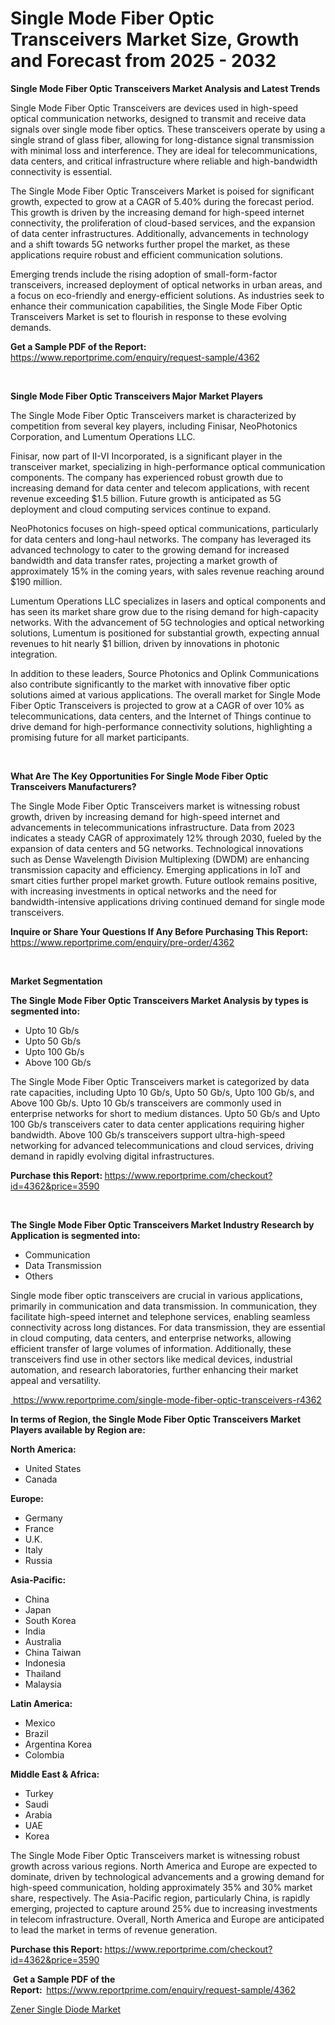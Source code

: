 <p><h1>Single Mode Fiber Optic Transceivers Market Size, Growth and Forecast from 2025 - 2032</h1></p><p><strong>Single Mode Fiber Optic Transceivers Market Analysis and Latest Trends</strong></p>
<p><p>Single Mode Fiber Optic Transceivers are devices used in high-speed optical communication networks, designed to transmit and receive data signals over single mode fiber optics. These transceivers operate by using a single strand of glass fiber, allowing for long-distance signal transmission with minimal loss and interference. They are ideal for telecommunications, data centers, and critical infrastructure where reliable and high-bandwidth connectivity is essential.</p><p>The Single Mode Fiber Optic Transceivers Market is poised for significant growth, expected to grow at a CAGR of 5.40% during the forecast period. This growth is driven by the increasing demand for high-speed internet connectivity, the proliferation of cloud-based services, and the expansion of data center infrastructures. Additionally, advancements in technology and a shift towards 5G networks further propel the market, as these applications require robust and efficient communication solutions.</p><p>Emerging trends include the rising adoption of small-form-factor transceivers, increased deployment of optical networks in urban areas, and a focus on eco-friendly and energy-efficient solutions. As industries seek to enhance their communication capabilities, the Single Mode Fiber Optic Transceivers Market is set to flourish in response to these evolving demands.</p></p>
<p><strong>Get a Sample PDF of the Report:&nbsp;</strong> <a href="https://www.reportprime.com/enquiry/request-sample/4362?utm_campaign=2482&utm_medium=2&utm_source=Github&utm_content=ia&utm_term=19032025&utm_id=single-mode-fiber-optic-transceivers">https://www.reportprime.com/enquiry/request-sample/4362</a></p>
<p>&nbsp;</p>
<p><strong>Single Mode Fiber Optic Transceivers Major Market Players</strong></p>
<p><p>The Single Mode Fiber Optic Transceivers market is characterized by competition from several key players, including Finisar, NeoPhotonics Corporation, and Lumentum Operations LLC. </p><p>Finisar, now part of II-VI Incorporated, is a significant player in the transceiver market, specializing in high-performance optical communication components. The company has experienced robust growth due to increasing demand for data center and telecom applications, with recent revenue exceeding $1.5 billion. Future growth is anticipated as 5G deployment and cloud computing services continue to expand.</p><p>NeoPhotonics focuses on high-speed optical communications, particularly for data centers and long-haul networks. The company has leveraged its advanced technology to cater to the growing demand for increased bandwidth and data transfer rates, projecting a market growth of approximately 15% in the coming years, with sales revenue reaching around $190 million.</p><p>Lumentum Operations LLC specializes in lasers and optical components and has seen its market share grow due to the rising demand for high-capacity networks. With the advancement of 5G technologies and optical networking solutions, Lumentum is positioned for substantial growth, expecting annual revenues to hit nearly $1 billion, driven by innovations in photonic integration.</p><p>In addition to these leaders, Source Photonics and Oplink Communications also contribute significantly to the market with innovative fiber optic solutions aimed at various applications. The overall market for Single Mode Fiber Optic Transceivers is projected to grow at a CAGR of over 10% as telecommunications, data centers, and the Internet of Things continue to drive demand for high-performance connectivity solutions, highlighting a promising future for all market participants.</p></p>
<p>&nbsp;</p>
<p><strong>What Are The Key Opportunities For Single Mode Fiber Optic Transceivers Manufacturers?</strong></p>
<p><p>The Single Mode Fiber Optic Transceivers market is witnessing robust growth, driven by increasing demand for high-speed internet and advancements in telecommunications infrastructure. Data from 2023 indicates a steady CAGR of approximately 12% through 2030, fueled by the expansion of data centers and 5G networks. Technological innovations such as Dense Wavelength Division Multiplexing (DWDM) are enhancing transmission capacity and efficiency. Emerging applications in IoT and smart cities further propel market growth. Future outlook remains positive, with increasing investments in optical networks and the need for bandwidth-intensive applications driving continued demand for single mode transceivers.</p></p>
<p><strong>Inquire or Share Your Questions If Any Before Purchasing This Report:</strong> <a href="https://www.reportprime.com/enquiry/pre-order/4362?utm_campaign=2482&utm_medium=2&utm_source=Github&utm_content=ia&utm_term=19032025&utm_id=single-mode-fiber-optic-transceivers">https://www.reportprime.com/enquiry/pre-order/4362</a></p>
<p>&nbsp;</p>
<p><strong>Market Segmentation</strong></p>
<p><strong>The Single Mode Fiber Optic Transceivers Market Analysis by types is segmented into:</strong></p>
<p><ul><li>Upto 10 Gb/s</li><li>Upto 50 Gb/s</li><li>Upto 100 Gb/s</li><li>Above 100 Gb/s</li></ul></p>
<p><p>The Single Mode Fiber Optic Transceivers market is categorized by data rate capacities, including Upto 10 Gb/s, Upto 50 Gb/s, Upto 100 Gb/s, and Above 100 Gb/s. Upto 10 Gb/s transceivers are commonly used in enterprise networks for short to medium distances. Upto 50 Gb/s and Upto 100 Gb/s transceivers cater to data center applications requiring higher bandwidth. Above 100 Gb/s transceivers support ultra-high-speed networking for advanced telecommunications and cloud services, driving demand in rapidly evolving digital infrastructures.</p></p>
<p><strong>Purchase this Report:&nbsp;</strong><a href="https://www.reportprime.com/checkout?id=4362&price=3590&utm_campaign=2482&utm_medium=2&utm_source=Github&utm_content=ia&utm_term=19032025&utm_id=single-mode-fiber-optic-transceivers">https://www.reportprime.com/checkout?id=4362&price=3590</a></p>
<p>&nbsp;</p>
<p><strong>The Single Mode Fiber Optic Transceivers Market Industry Research by Application is segmented into:</strong></p>
<p><ul><li>Communication</li><li>Data Transmission</li><li>Others</li></ul></p>
<p><p>Single mode fiber optic transceivers are crucial in various applications, primarily in communication and data transmission. In communication, they facilitate high-speed internet and telephone services, enabling seamless connectivity across long distances. For data transmission, they are essential in cloud computing, data centers, and enterprise networks, allowing efficient transfer of large volumes of information. Additionally, these transceivers find use in other sectors like medical devices, industrial automation, and research laboratories, further enhancing their market appeal and versatility.</p></p>
<p><a href="https://www.reportprime.com/single-mode-fiber-optic-transceivers-r4362?utm_campaign=2482&utm_medium=2&utm_source=Github&utm_content=ia&utm_term=19032025&utm_id=single-mode-fiber-optic-transceivers">&nbsp;https://www.reportprime.com/single-mode-fiber-optic-transceivers-r4362</a></p>
<p><strong>In terms of Region, the Single Mode Fiber Optic Transceivers Market Players available by Region are:</strong></p>
<p>
    <p> <strong> North America: </strong>
        <ul>
            <li>United States</li>
            <li>Canada</li>
        </ul>
        </p> 
    <p> <strong> Europe: </strong>
        <ul>
            <li>Germany</li>
            <li>France</li>
            <li>U.K.</li>
            <li>Italy</li>
            <li>Russia</li>
        </ul>
        </p> 
    <p> <strong> Asia-Pacific: </strong>
        <ul>
            <li>China</li>
            <li>Japan</li>
            <li>South Korea</li>
            <li>India</li>
            <li>Australia</li>
            <li>China Taiwan</li>
            <li>Indonesia</li>
            <li>Thailand</li>
            <li>Malaysia</li>
        </ul>
        </p> 
    <p> <strong> Latin America: </strong>
        <ul>
            <li>Mexico</li>
            <li>Brazil</li>
            <li>Argentina Korea</li>
            <li>Colombia</li>
        </ul>
        </p> 
    <p> <strong> Middle East & Africa: </strong>
        <ul>
            <li>Turkey</li>
            <li>Saudi</li>
            <li>Arabia</li>
            <li>UAE</li>
            <li>Korea</li>
        </ul>
    </p>
    </p>
<p><p>The Single Mode Fiber Optic Transceivers market is witnessing robust growth across various regions. North America and Europe are expected to dominate, driven by technological advancements and a growing demand for high-speed communication, holding approximately 35% and 30% market share, respectively. The Asia-Pacific region, particularly China, is rapidly emerging, projected to capture around 25% due to increasing investments in telecom infrastructure. Overall, North America and Europe are anticipated to lead the market in terms of revenue generation.</p></p>
<p><strong>Purchase this Report: </strong><a href="https://www.reportprime.com/checkout?id=4362&price=3590&utm_campaign=2482&utm_medium=2&utm_source=Github&utm_content=ia&utm_term=19032025&utm_id=single-mode-fiber-optic-transceivers">https://www.reportprime.com/checkout?id=4362&price=3590</a></p>
<p>&nbsp;<strong>Get a Sample PDF of the Report:&nbsp;&nbsp;</strong><a href="https://www.reportprime.com/enquiry/request-sample/4362?utm_campaign=2482&utm_medium=2&utm_source=Github&utm_content=ia&utm_term=19032025&utm_id=single-mode-fiber-optic-transceivers">https://www.reportprime.com/enquiry/request-sample/4362</a></p>
<p><strong></strong></p>
<p><p><a href="https://github.com/hartsockdonnette82/Market-Research-Report-List-1/blob/main/zener-single-diode-market.md?utm_campaign=2482&utm_medium=2&utm_source=Github&utm_content=ia&utm_term=19032025&utm_id=single-mode-fiber-optic-transceivers">Zener Single Diode Market</a></p></p>